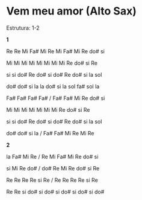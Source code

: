# **Vem meu amor (Alto Sax)**

Estrutura: 1-2

**1**

Re Re Mi Fa# Mi Re Mi Fa# Mi Re do# si

Mi Mi Mi Mi Mi Mi Mi Mi Re do# si Re

si si do# Re do# si do# Re do# si la sol

do# do# si la la do# si la sol fa# sol la

Fa# Fa# Fa# Fa# / Fa# Fa# Mi Re do# si

Mi Mi Mi Mi Mi Mi Mi Re do# si Re

si si do# Re do# si do# Re do# si la sol

do# do# si la / Fa# Fa# Mi Re Mi Re

**2**

la Fa# Mi Re / Re Mi Fa# Mi Re do# si

si Mi Re do# / do# Re Mi Re do# si Re

Re Re Re Re si Re / Re Re Re Re si Re

Re Re si do# si do# si do# si do# si do#